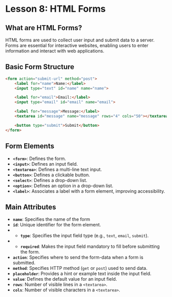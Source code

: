# **Lesson 8: HTML Forms**

## **What are HTML Forms?**

HTML forms are used to collect user input and submit data to a server. Forms are essential for interactive websites, enabling users to enter information and interact with web applications.

## **Basic Form Structure**

```html
<form action="submit-url" method="post">
    <label for="name">Name:</label>
    <input type="text" id="name" name="name">

    <label for="email">Email:</label>
    <input type="email" id="email" name="email">

    <label for="message">Message:</label>
    <textarea id="message" name="message" rows="4" cols="50"></textarea>

    <button type="submit">Submit</button>
</form>
```
## **Form Elements**

-   **`<form>`**: Defines the form.
-   **`<input>`**: Defines an input field.
-   **`<textarea>`**: Defines a multi-line text input.
-   **`<button>`**: Defines a clickable button.
-   **`<select>`**: Defines a drop-down list.
-   **`<option>`**: Defines an option in a drop-down list.
-   **`<label>`**: Associates a label with a form element, improving accessibility.

## **Main Attributes**
-   **`name`**: Specifies the name of the form
-   **`id`**: Unique identifier for the form element.
- -   **`type`**: Specifies the input field type (e.g., `text`, `email`, `submit`).
- - **`required`**: Makes the input field mandatory to fill before submitting the form.
-   **`action`**: Specifies where to send the form-data when a form is submitted.
-   **`method`**: Specifies HTTP method (`get` or `post`) used to send data.
- **`placeholder`**: Provides a hint or example text inside the input field.
- **`value`**: Defines the default value for an input field.
-   **`rows`**: Number of visible lines in a `<textarea>`.
-   **`cols`**: Number of visible characters in a `<textarea>`.
<!--stackedit_data:
eyJoaXN0b3J5IjpbODQyODQyMTQ1LDE4NTM1MTQ0OTksNzMwOT
k4MTE2XX0=
-->